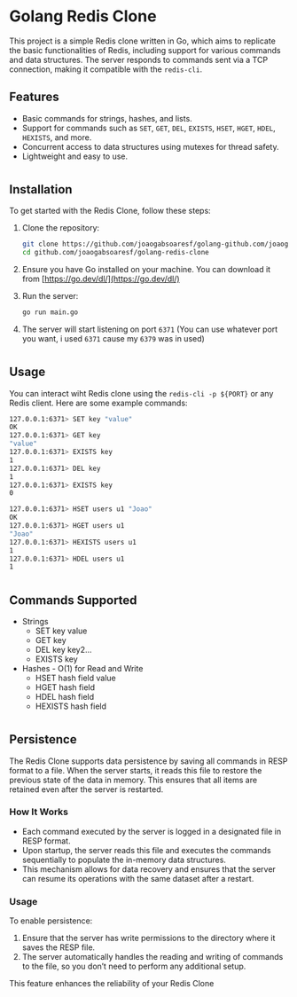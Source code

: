 # Golang Redis Clone

This project is a simple Redis clone written in Go, which aims to replicate the basic functionalities of Redis, including support for various commands and data structures. The server responds to commands sent via a TCP connection, making it compatible with the `redis-cli`.

## Features

- Basic commands for strings, hashes, and lists.
- Support for commands such as `SET`, `GET`, `DEL`, `EXISTS`, `HSET`, `HGET`, `HDEL`, `HEXISTS`, and more.
- Concurrent access to data structures using mutexes for thread safety.
- Lightweight and easy to use.

#
## Installation

To get started with the Redis Clone, follow these steps:

1. Clone the repository:
   ```bash
   git clone https://github.com/joaogabsoaresf/golang-github.com/joaogabsoaresf/golang-redis-clone.git
   cd github.com/joaogabsoaresf/golang-redis-clone
   ```

2. Ensure you have Go installed on your machine. You can download it from [https://go.dev/dl/](https://go.dev/dl/)

3. Run the server:
    ```bash
    go run main.go
    ```
4. The server will start listening on port `6371` (You can use whatever port you want, i used `6371` cause my `6379` was in used)

#
## Usage
You can interact wiht Redis clone using the `redis-cli -p ${PORT}` or any Redis client. Here are some example commands:

```bash
127.0.0.1:6371> SET key "value"
OK
127.0.0.1:6371> GET key
"value"
127.0.0.1:6371> EXISTS key
1
127.0.0.1:6371> DEL key
1
127.0.0.1:6371> EXISTS key
0

127.0.0.1:6371> HSET users u1 "Joao"
OK
127.0.0.1:6371> HGET users u1
"Joao"
127.0.0.1:6371> HEXISTS users u1
1
127.0.0.1:6371> HDEL users u1
1
```

#
## Commands Supported
- Strings
    - SET key value
    - GET key
    - DEL key key2...
    - EXISTS key
- Hashes - O(1) for Read and Write
    - HSET hash field value
    - HGET hash field
    - HDEL hash field
    - HEXISTS hash field

#
## Persistence

The Redis Clone supports data persistence by saving all commands in RESP format to a file. When the server starts, it reads this file to restore the previous state of the data in memory. This ensures that all items are retained even after the server is restarted.

### How It Works

- Each command executed by the server is logged in a designated file in RESP format.
- Upon startup, the server reads this file and executes the commands sequentially to populate the in-memory data structures.
- This mechanism allows for data recovery and ensures that the server can resume its operations with the same dataset after a restart.

### Usage

To enable persistence:
1. Ensure that the server has write permissions to the directory where it saves the RESP file.
2. The server automatically handles the reading and writing of commands to the file, so you don’t need to perform any additional setup.

This feature enhances the reliability of your Redis Clone
